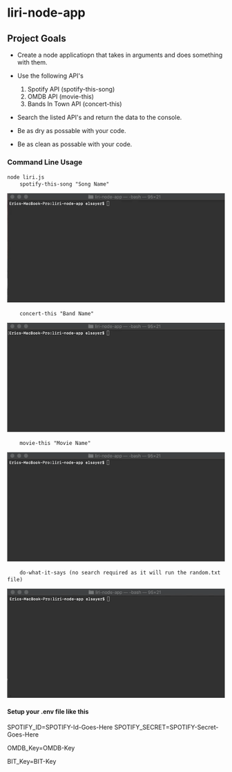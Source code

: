 # liri-node-app

## Project Goals

* Create a node applicatiopn that takes in arguments and does something with them.
* Use the following API's
    1. Spotify API (spotify-this-song)
    2. OMDB API (movie-this)
    3. Bands In Town API (concert-this)
* Search the listed API's and return the data to the console.

* Be as dry as possable with your code.

* Be as clean as possable with your code.

### Command Line Usage

    node liri.js
        spotify-this-song "Song Name"
![](/gifs/spotifythis.gif)

        concert-this "Band Name"
![](/gifs/concertthis.gif)

        movie-this "Movie Name"
![](/gifs/moviethis.gif)

        do-what-it-says (no search required as it will run the random.txt file)
![](/gifs/dowhatitsays.gif)

#### Setup your .env file like this

SPOTIFY_ID=SPOTIFY-Id-Goes-Here
SPOTIFY_SECRET=SPOTIFY-Secret-Goes-Here

OMDB_Key=OMDB-Key

BIT_Key=BIT-Key